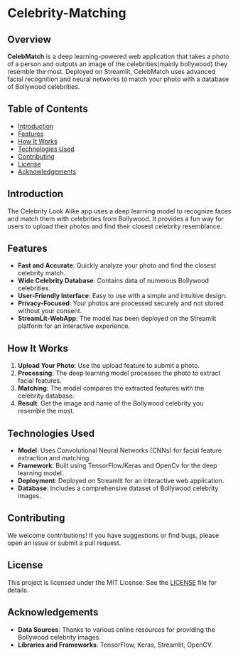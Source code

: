 # Celebrity-Matching
## Overview

**CelebMatch** is a deep learning-powered web application that takes a photo of a person and outputs an image of the celebrities(mainly bollywood) they resemble the most. Deployed on Streamlit, CelebMatch uses advanced facial recognition and neural networks to match your photo with a database of Bollywood celebrities.

## Table of Contents
- [Introduction](#introduction)
- [Features](#features)
- [How It Works](#how-it-works)
- [Technologies Used](#technologies-used)
- [Contributing](#contributing)
- [License](#license)
- [Acknowledgements](#acknowledgements)

## Introduction

The Celebrity Look Alike app uses a deep learning model to recognize faces and match them with celebrities from Bollywood. It provides a fun way for users to upload their photos and find their closest celebrity resemblance.
 
## Features

- **Fast and Accurate**: Quickly analyze your photo and find the closest celebrity match.
- **Wide Celebrity Database**: Contains data of numerous Bollywood celebrities.
- **User-Friendly Interface**: Easy to use with a simple and intuitive design.
- **Privacy-Focused**: Your photos are processed securely and not stored without your consent.
- **StreamLit-WebApp**: The model has been deployed on the Streamlit platform for an interactive experience.

## How It Works

1. **Upload Your Photo**: Use the upload feature to submit a photo.
2. **Processing**: The deep learning model processes the photo to extract facial features.
3. **Matching**: The model compares the extracted features with the celebrity database.
4. **Result**: Get the image and name of the Bollywood celebrity you resemble the most.

## Technologies Used

- **Model**: Uses Convolutional Neural Networks (CNNs) for facial feature extraction and matching.
- **Framework**: Built using TensorFlow/Keras and OpenCv for the deep learning model.
- **Deployment**: Deployed on Streamlit for an interactive web application.
- **Database**: Includes a comprehensive dataset of Bollywood celebrity images.

## Contributing

We welcome contributions! If you have suggestions or find bugs, please open an issue or submit a pull request.

## License

This project is licensed under the MIT License. See the [LICENSE](LICENSE) file for details.

## Acknowledgements

- **Data Sources**: Thanks to various online resources for providing the Bollywood celebrity images.
- **Libraries and Frameworks**: TensorFlow, Keras, Streamlit, OpenCV.

